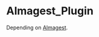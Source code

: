 # Almagest_Plugin

Depending on [Almagest](http://forum.minecraftuser.jp/viewtopic.php?f=13&t=17132).
